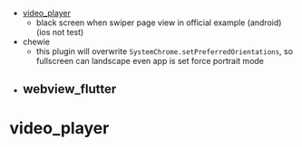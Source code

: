 - [video_player](https://pub.dev/packages/video_player)
	- black screen when swiper page view in official example (android) (ios not test)
- chewie
	- this plugin will overwrite `SystemChrome.setPreferredOrientations`, so fullscreen can landscape even app is set force portrait mode
- webview_flutter
	-
# video_player